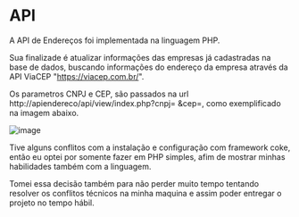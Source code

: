 # API
A API de Endereços foi implementada na linguagem PHP.

Sua finalizade é atualizar informações das empresas já cadastradas na base de dados, buscando 
informações do endereço da empresa através da API ViaCEP "https://viacep.com.br/".
 
Os parametros CNPJ e CEP, são passados na url http://apiendereco/api/view/index.php?cnpj= &cep=,
como exemplificado na imagem abaixo. 

![image](https://github.com/IngridValves/API/assets/131462285/e2ebba9c-e2be-415a-97e3-8ca4c244e678)

Tive alguns conflitos com a instalação e configuração com framework coke, então eu optei por somente fazer em PHP simples,
afim de mostrar minhas habilidades também com a linguagem. 

Tomei essa decisão também para não perder muito tempo tentando resolver os conflitos técnicos na minha maquina e assim poder
entregar o projeto no tempo hábil. 
